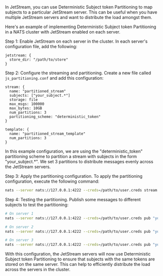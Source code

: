 In JetStream, you can use Deterministic Subject token Partitioning to map subjects to a particular JetStream server. This can be useful when you have multiple JetStream servers and want to distribute the load amongst them.

Here's an example of implementing Deterministic Subject token Partitioning in a NATS cluster with JetStream enabled on each server.

Step 1: Enable JetStream on each server in the cluster.
In each server's configuration file, add the following:

```text
jetstream: {
  store_dir: "/path/to/store"
}
```

Step 2: Configure the streaming and partitioning.
Create a new file called `js_partitioning.conf` and add this configuration:

```text
stream: {
  name: "partitioned_stream"
  subjects: ["your_subject.*"]
  storage: file
  max_msgs: 100000
  max_bytes: 10GB
  num_partitions: 3
  partitioning_scheme: "deterministic_token"
}

template: {
  name: "partitioned_stream_template"
  num_partitions: 3
}
```

In this example configuration, we are using the "deterministic_token" partitioning scheme to partition a stream with subjects in the form "your_subject.*". We set 3 partitions to distribute messages evenly across the JetStream servers.

Step 3: Apply the partitioning configuration.
To apply the partitioning configuration, execute the following command:

```bash
nats --server nats://127.0.0.1:4222 --creds=/path/to/user.creds stream add --config=js_partitioning.conf
```

Step 4: Testing the partitioning.
Publish some messages to different subjects to test the partitioning:

```bash
# On server 1
nats --server nats://127.0.0.1:4222 --creds=/path/to/user.creds pub "your_subject.a" "message for a"

# On server 2
nats --server nats://127.0.0.1:4222 --creds=/path/to/user.creds pub "your_subject.b" "message for b"

# On server 3
nats --server nats://127.0.0.1:4222 --creds=/path/to/user.creds pub "your_subject.c" "message for c"
```

With this configuration, the JetStream servers will now use Deterministic Subject token Partitioning to ensure that subjects with the same tokens are stored on the same server. This can help to efficiently distribute the load across the servers in the cluster.
